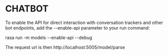 # CHATBOT

To enable the API for direct interaction with conversation trackers and other bot endpoints, add the --enable-api parameter to your run command:

rasa run -m models --enable-api --debug

The request url is then http://localhost:5005/model/parse